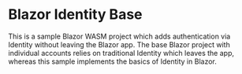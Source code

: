 # Blazor Identity Base
This is a sample Blazor WASM project which adds authentication via Identity without leaving the Blazor app.
The base Blazor project with individual accounts relies on traditional Identity which leaves the app, whereas this sample implements the basics of Identity in Blazor.